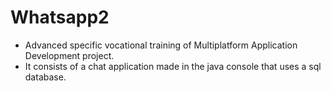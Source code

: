 # Whatsapp2
- Advanced specific vocational training of Multiplatform Application Development project.
- It consists of a chat application made in the java console that uses a sql database. 

